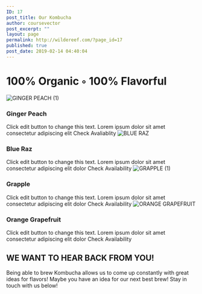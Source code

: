 ```yaml
---
ID: 17
post_title: Our Kombucha
author: coursevector
post_excerpt: ""
layout: page
permalink: http://wildereef.com/?page_id=17
published: true
post_date: 2019-02-14 04:40:04
---
```

<h1>100% Organic ◦ 100% Flavorful</h1>		
								<img src="http://wildereef.com/wp-content/uploads/2019/02/GINGER-PEACH-1.png" title="GINGER PEACH (1)" alt="GINGER PEACH (1)" />							
											<h3>
							Ginger Peach						</h3>
							Click edit button to change this text. Lorem ipsum dolor sit amet consectetur adipiscing elit						
											<a>
						Check Avaliablity						</a>
								<img src="http://wildereef.com/wp-content/uploads/2019/02/BLUE-RAZ.png" title="BLUE RAZ" alt="BLUE RAZ" />							
											<h3>
							Blue Raz						</h3>
							Click edit button to change this text. Lorem ipsum dolor sit amet consectetur adipiscing elit dolor						
											<a>
						Check Availability						</a>
								<img src="http://wildereef.com/wp-content/uploads/2019/02/GRAPPLE-1.png" title="GRAPPLE (1)" alt="GRAPPLE (1)" />							
											<h3>
							Grapple						</h3>
							Click edit button to change this text. Lorem ipsum dolor sit amet consectetur adipiscing elit dolor						
											<a>
						Check Availability						</a>
								<img src="http://wildereef.com/wp-content/uploads/2019/02/ORANGE-GRAPEFRUIT.png" title="ORANGE GRAPEFRUIT" alt="ORANGE GRAPEFRUIT" />							
											<h3>
							Orange Grapefruit						</h3>
							Click edit button to change this text. Lorem ipsum dolor sit amet consectetur adipiscing elit dolor						
											<a>
						Check Availability 						</a>
			<h2>WE WANT TO HEAR BACK FROM YOU!</h2>		
							Being able to brew Kombucha allows us to come up constantly with great ideas for flavors! Maybe you have an idea for our next best brew! Stay in touch with us below!